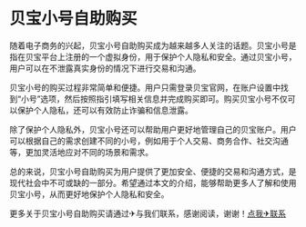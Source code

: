 # 贝宝小号自助购买

随着电子商务的兴起，贝宝小号自助购买成为越来越多人关注的话题。贝宝小号是指在贝宝平台上注册的一个虚拟身份，用于保护个人隐私和安全。通过贝宝小号，用户可以在不泄露真实身份的情况下进行交易和沟通。

贝宝小号的购买过程非常简单和便捷。用户只需登录贝宝官网，在账户设置中找到“小号”选项，然后按照指引填写相关信息并完成购买即可。购买贝宝小号不仅可以保护个人隐私，还可以有效防止诈骗和信息泄露。

除了保护个人隐私外，贝宝小号还可以帮助用户更好地管理自己的贝宝账户。用户可以根据自己的需求创建不同的小号，例如用于个人交易、商务合作、社交沟通等，更加灵活地应对不同的场景和需求。

总的来说，贝宝小号自助购买为用户提供了更加安全、便捷的交易和沟通方式，是现代社会中不可或缺的一部分。希望通过本文的介绍，能够帮助更多人了解和使用贝宝小号，从而更好地保护个人隐私和安全。

更多关于贝宝小号自助购买请通过✈与我们联系，感谢阅读，谢谢！[点我✈联系](https://gg.k02.cc)